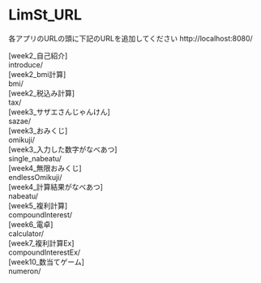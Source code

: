 # LimSt_URL
各アプリのURLの頭に下記のURLを追加してください
http://localhost:8080/

[week2_自己紹介]  
introduce/  
[week2_bmi計算]  
bmi/  
[week2_税込み計算]  
tax/  
[week3_サザエさんじゃんけん]  
sazae/  
[week3_おみくじ]  
omikuji/  
[week3_入力した数字がなべあつ]  
single_nabeatu/  
[week4_無限おみくじ]  
endlessOmikuji/  
[week4_計算結果がなべあつ]  
nabeatu/  
[week5_複利計算]  
compoundInterest/  
[week6_電卓]  
calculator/  
[week7_複利計算Ex]  
compoundInterestEx/  
[week10_数当てゲーム]  
numeron/
